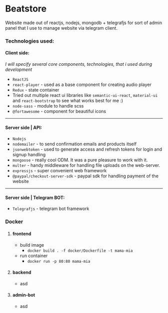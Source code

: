 # Beatstore
Website made out of reactjs, nodejs, mongodb + telegrafjs for sort of admin panel that I use to manage website via telegram client.  

### Technologies used:

#### Client side:
<i>I will specify several core components, technologies, that i used during development</i>

* `ReactJS` 
* `react-player` - used as a base component for creating audio player
* `Redux` - state container
* Tried out multiple react ui libraries like `semantic-ui-react`, `material-ui` and `react-bootstrap` to see what works best for me :)
* `node-sass` - module to handle scss
* `@fortawesome` - component for beautiful icons  

---

#### Server side | API:
* `Nodejs`
* `nodemailer` - to send confirmation emails and products itself 
* `jsonwebtoken` - used to generate access and refresh tokens for login and signup handling
* `mongoose` - really cool ODM. It was a pure pleasure to work with it.
* `multer` - handy middleware for handling file uploads on the web-server.
* `expressjs` - super convenient web framework
* `@paypal/checkout-server-sdk` - paypal sdk for handling payment of the website

---

#### Server side | Telegram BOT:
* `Telegrafjs` - telegram bot framework

### Docker

1. #### frontend
   - build image
     - `docker build . -f docker/Dockerfile -t mama-mia`
   - run container
     - `docker run -p 80:80 mama-mia`

2. #### backend
   - asd

3. #### admin-bot
   - asd
